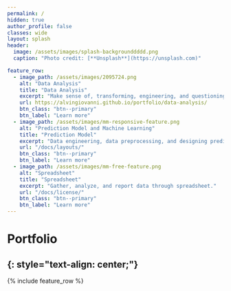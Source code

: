 ```yaml
---
permalink: /
hidden: true
author_profile: false
classes: wide
layout: splash
header:
  image: /assets/images/splash-backgrounddddd.png
  caption: "Photo credit: [**Unsplash**](https://unsplash.com)"

feature_row:
  - image_path: /assets/images/2095724.png
    alt: "Data Analysis"
    title: "Data Analysis"
    excerpt: "Make sense of, transforming, engineering, and questioning data to find useful information."
    url: https://alvingiovanni.github.io/portfolio/data-analysis/
    btn_class: "btn--primary"
    btn_label: "Learn more"
  - image_path: /assets/images/mm-responsive-feature.png
    alt: "Prediction Model and Machine Learning"
    title: "Prediction Model"
    excerpt: "Data engineering, data preprocessing, and designing prediction model with machine learning."
    url: "/docs/layouts/"
    btn_class: "btn--primary"
    btn_label: "Learn more"
  - image_path: /assets/images/mm-free-feature.png
    alt: "Spreadsheet"
    title: "Spreadsheet"
    excerpt: "Gather, analyze, and report data through spreadsheet."
    url: "/docs/license/"
    btn_class: "btn--primary"
    btn_label: "Learn more"      
---
```

# Portfolio
{: style="text-align: center;"}
---
{% include feature_row %}
